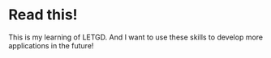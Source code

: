 # Read this!
This is my learning of LETGD. And I want to use these skills to develop more applications in the future!
